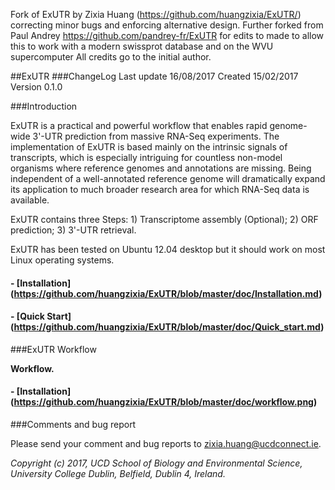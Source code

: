 Fork of ExUTR by Zixia Huang (https://github.com/huangzixia/ExUTR/) correcting minor bugs and enforcing alternative design.
Further forked from Paul Andrey https://github.com/pandrey-fr/ExUTR for edits to made to allow this to work with a modern swissprot database and on the WVU supercomputer
All credits go to the initial author.


##ExUTR
###ChangeLog
Last update 16/08/2017
Created 15/02/2017
Version 0.1.0

###Introduction

ExUTR is a practical and powerful workflow that enables rapid genome-wide 3'-UTR prediction from massive RNA-Seq experiments. The implementation of ExUTR is based mainly on the intrinsic signals of transcripts, which is especially intriguing for countless non-model organisms where reference genomes and annotations are missing. Being independent of a well-annotated reference genome will dramatically expand its application to much broader research area for which RNA-Seq data is available.

ExUTR contains three Steps: 1) Transcriptome assembly (Optional); 2) ORF prediction; 3) 3'-UTR retrieval.

ExUTR has been tested on Ubuntu 12.04 desktop but it should work on most Linux operating systems.

#### - [Installation] (https://github.com/huangzixia/ExUTR/blob/master/doc/Installation.md)
#### - [Quick Start] (https://github.com/huangzixia/ExUTR/blob/master/doc/Quick_start.md)

###ExUTR Workflow

**Workflow.** 

#### - [Installation] (https://github.com/huangzixia/ExUTR/blob/master/doc/workflow.png)

###Comments and bug report

Please send your comment and bug reports to zixia.huang@ucdconnect.ie.

*Copyright (c) 2017, UCD School of Biology and Environmental Science, University College Dublin, Belfield, Dublin 4, Ireland.*
